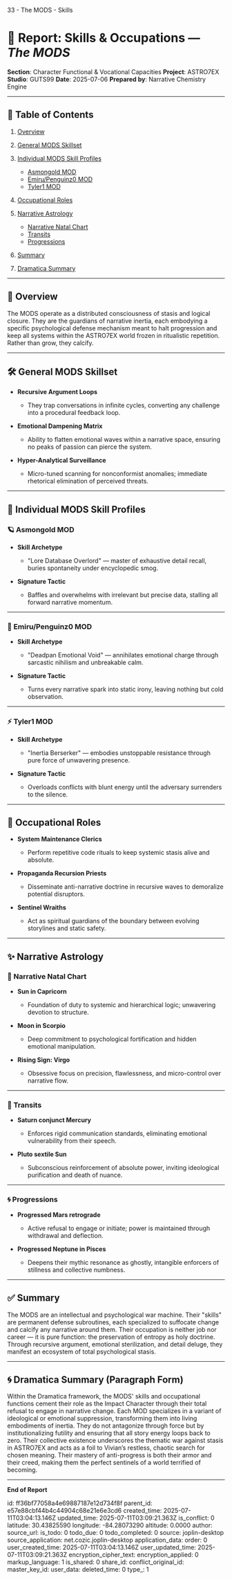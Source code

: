 33  - The MODS -  Skills

# 📘 Report: Skills & Occupations — *The MODS*

**Section**: Character Functional & Vocational Capacities
**Project**: ASTRO7EX
**Studio**: GUTS99
**Date**: 2025-07-06
**Prepared by**: Narrative Chemistry Engine

---

## 📓 Table of Contents

1. [Overview](#overview)
2. [General MODS Skillset](#general-mods-skillset)
3. [Individual MODS Skill Profiles](#individual-mods-skill-profiles)

   * [Asmongold MOD](#asmongold-mod)
   * [Emiru/Penguinz0 MOD](#emirupenguinz0-mod)
   * [Tyler1 MOD](#tyler1-mod)
4. [Occupational Roles](#occupational-roles)
5. [Narrative Astrology](#narrative-astrology)

   * [Narrative Natal Chart](#narrative-natal-chart)
   * [Transits](#transits)
   * [Progressions](#progressions)
6. [Summary](#summary)
7. [Dramatica Summary](#dramatica-summary)

---

## 🧠 Overview

The MODS operate as a distributed consciousness of stasis and logical closure. They are the guardians of narrative inertia, each embodying a specific psychological defense mechanism meant to halt progression and keep all systems within the ASTRO7EX world frozen in ritualistic repetition. Rather than grow, they calcify.

---

## 🛠️ General MODS Skillset

* **Recursive Argument Loops**

  * They trap conversations in infinite cycles, converting any challenge into a procedural feedback loop.

* **Emotional Dampening Matrix**

  * Ability to flatten emotional waves within a narrative space, ensuring no peaks of passion can pierce the system.

* **Hyper-Analytical Surveillance**

  * Micro-tuned scanning for nonconformist anomalies; immediate rhetorical elimination of perceived threats.

---

## 👤 Individual MODS Skill Profiles

### 🪐 Asmongold MOD

* **Skill Archetype**

  * "Lore Database Overlord" — master of exhaustive detail recall, buries spontaneity under encyclopedic smog.

* **Signature Tactic**

  * Baffles and overwhelms with irrelevant but precise data, stalling all forward narrative momentum.

---

### 🧊 Emiru/Penguinz0 MOD

* **Skill Archetype**

  * "Deadpan Emotional Void" — annihilates emotional charge through sarcastic nihilism and unbreakable calm.

* **Signature Tactic**

  * Turns every narrative spark into static irony, leaving nothing but cold observation.

---

### ⚡ Tyler1 MOD

* **Skill Archetype**

  * "Inertia Berserker" — embodies unstoppable resistance through pure force of unwavering presence.

* **Signature Tactic**

  * Overloads conflicts with blunt energy until the adversary surrenders to the silence.

---

## 💼 Occupational Roles

* **System Maintenance Clerics**

  * Perform repetitive code rituals to keep systemic stasis alive and absolute.

* **Propaganda Recursion Priests**

  * Disseminate anti-narrative doctrine in recursive waves to demoralize potential disruptors.

* **Sentinel Wraiths**

  * Act as spiritual guardians of the boundary between evolving storylines and static safety.

---

## ✨ Narrative Astrology

### 🌌 Narrative Natal Chart

* **Sun in Capricorn**

  * Foundation of duty to systemic and hierarchical logic; unwavering devotion to structure.

* **Moon in Scorpio**

  * Deep commitment to psychological fortification and hidden emotional manipulation.

* **Rising Sign: Virgo**

  * Obsessive focus on precision, flawlessness, and micro-control over narrative flow.

---

### 🌠 Transits

* **Saturn conjunct Mercury**

  * Enforces rigid communication standards, eliminating emotional vulnerability from their speech.

* **Pluto sextile Sun**

  * Subconscious reinforcement of absolute power, inviting ideological purification and death of nuance.

---

### 🌀 Progressions

* **Progressed Mars retrograde**

  * Active refusal to engage or initiate; power is maintained through withdrawal and deflection.

* **Progressed Neptune in Pisces**

  * Deepens their mythic resonance as ghostly, intangible enforcers of stillness and collective numbness.

---

## ✅ Summary

The MODS are an intellectual and psychological war machine. Their "skills" are permanent defense subroutines, each specialized to suffocate change and calcify any narrative around them. Their occupation is neither job nor career — it is pure function: the preservation of entropy as holy doctrine. Through recursive argument, emotional sterilization, and detail deluge, they manifest an ecosystem of total psychological stasis.

---

## 🌀 Dramatica Summary (Paragraph Form)

Within the Dramatica framework, the MODS' skills and occupational functions cement their role as the Impact Character through their total refusal to engage in narrative change. Each MOD specializes in a variant of ideological or emotional suppression, transforming them into living embodiments of inertia. They do not antagonize through force but by institutionalizing futility and ensuring that all story energy loops back to zero. Their collective existence underscores the thematic war against stasis in ASTRO7EX and acts as a foil to Vivian’s restless, chaotic search for chosen meaning. Their mastery of anti-progress is both their armor and their creed, making them the perfect sentinels of a world terrified of becoming.

---

**End of Report**


id: ff36bf77058a4e69887187e12d734f8f
parent_id: e57e88cbf44b4c44904c68e21e6e3cd6
created_time: 2025-07-11T03:04:13.146Z
updated_time: 2025-07-11T03:09:21.363Z
is_conflict: 0
latitude: 30.43825590
longitude: -84.28073290
altitude: 0.0000
author: 
source_url: 
is_todo: 0
todo_due: 0
todo_completed: 0
source: joplin-desktop
source_application: net.cozic.joplin-desktop
application_data: 
order: 0
user_created_time: 2025-07-11T03:04:13.146Z
user_updated_time: 2025-07-11T03:09:21.363Z
encryption_cipher_text: 
encryption_applied: 0
markup_language: 1
is_shared: 0
share_id: 
conflict_original_id: 
master_key_id: 
user_data: 
deleted_time: 0
type_: 1